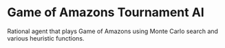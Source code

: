 # Game of Amazons Tournament AI
Rational agent that plays Game of Amazons using Monte Carlo search and various heuristic functions.
